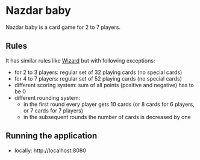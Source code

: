 # Nazdar baby
Nazdar baby is a card game for 2 to 7 players.

## Rules
It has similar rules like [Wizard](https://en.wikipedia.org/wiki/Wizard_(card_game)) but with following exceptions:
- for 2 to 3 players: regular set of 32 playing cards (no special cards)
- for 4 to 7 players: regular set of 52 playing cards (no special cards)
- different scoring system: sum of all points (positive and negative) has to be 0
- different rounding system:
  - in the first round every player gets 10 cards (or 8 cards for 6 players, or 7 cards for 7 players)
  - in the subsequent rounds the number of cards is decreased by one

## Running the application
- locally: http://localhost:8080
